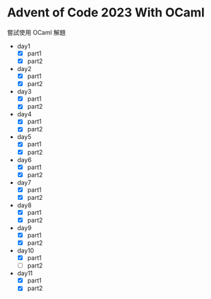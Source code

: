# Advent of Code 2023 With OCaml

嘗試使用 OCaml 解題

- day1
  - [X] part1
  - [X] part2
- day2
  - [X] part1
  - [X] part2
- day3
  - [X] part1
  - [X] part2
- day4
  - [X] part1
  - [X] part2
- day5
  - [X] part1
  - [X] part2
- day6
  - [X] part1
  - [X] part2
- day7
  - [X] part1
  - [X] part2
- day8
  - [X] part1
  - [X] part2
- day9
  - [X] part1
  - [X] part2
- day10
  - [X] part1
  - [ ] part2
- day11
  - [X] part1
  - [X] part2
